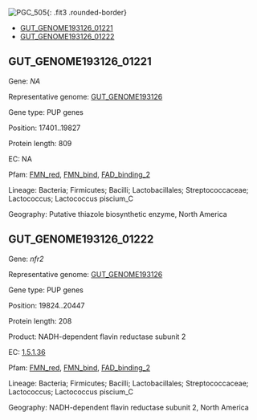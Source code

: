 ![PGC_505](../static/images/Clusters_figure/PGC_505.jpg){: .fit3 .rounded-border}

<ul id="myTab" class="nav nav-tabs">
  <li class="active">
        <a href="#tab1" data-toggle="tab">GUT_GENOME193126_01221</a>
  </li>
<li><a href="#tab2" data-toggle="tab">GUT_GENOME193126_01222</a></li>
</ul>

<div id="myTabContent" class="tab-content">
  <div class="tab-pane fade in active" id="tab1">

<h2 id="GUT_GENOME193126_01221">GUT_GENOME193126_01221</h2>
<p>Gene: <em>NA</em>
<p>Representative genome: <a href="https://www.ebi.ac.uk/metagenomics/genomes/MGYG-HGUT-02997">GUT_GENOME193126</a></p>
<p>Gene type: PUP genes</p>
<p>Position: 17401..19827</p>
<p>Protein length: 809</p>
<p>EC: NA</p>
<p>Pfam: <a href="http://pfam.xfam.org/family/FMN_red">FMN_red</a>, <a href="http://pfam.xfam.org/family/FMN_bind">FMN_bind</a>, <a href="http://pfam.xfam.org/family/FAD_binding_2">FAD_binding_2</a></p>
<p>Lineage: Bacteria; Firmicutes; Bacilli; Lactobacillales; Streptococcaceae; Lactococcus; Lactococcus piscium_C</p>
<p>Geography: Putative thiazole biosynthetic enzyme, North America</p>
  </div>

  <div class="tab-pane fade" id="tab2">

<h2 id="GUT_GENOME193126_01222">GUT_GENOME193126_01222</h2>
<p>Gene: <em>nfr2</em></p>
<p>Representative genome: <a href="https://www.ebi.ac.uk/metagenomics/genomes/MGYG-HGUT-02997">GUT_GENOME193126</a></p>
<p>Gene type: PUP genes</p>
<p>Position: 19824..20447</p>
<p>Protein length: 208</p>
<p>Product: NADH-dependent flavin reductase subunit 2</p>
<p>EC: <a href="https://www.brenda-enzymes.org/enzyme.php?ecno=1.5.1.36">1.5.1.36</a></p>
<p>Pfam: <a href="http://pfam.xfam.org/family/FMN_red">FMN_red</a>, <a href="http://pfam.xfam.org/family/FMN_bind">FMN_bind</a>, <a href="http://pfam.xfam.org/family/FAD_binding_2">FAD_binding_2</a></p>
<p>Lineage: Bacteria; Firmicutes; Bacilli; Lactobacillales; Streptococcaceae; Lactococcus; Lactococcus piscium_C</p>
<p>Geography: NADH-dependent flavin reductase subunit 2, North America</p>

  </div>
</div>
